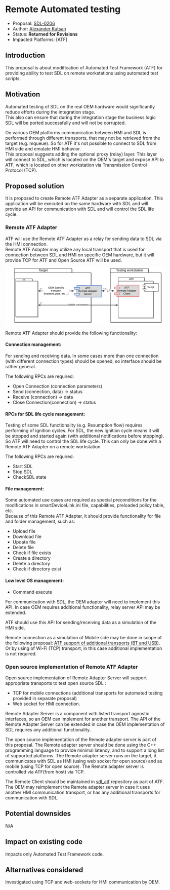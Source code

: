 # Remote Automated testing

* Proposal: [SDL-0206](0206-remote_atf_testing.md)
* Author: [Alexander Kutsan](https://github.com/LuxoftAKutsan)
* Status: **Returned for Revisions**
* Impacted Platforms: [ATF]

## Introduction

This proposal is about modification of Automated Test Framework (ATF) for providing ability to test SDL on remote workstations using automated test scripts.   

## Motivation

Automated testing of SDL on the real OEM hardware would significantly reduce efforts during the integration stage.  
This also can ensure that during the integration stage the business logic SDL will be ported successfully and will not be corrupted. 

On various OEM platforms communication between HMI and SDL is performed through different transports, that may not be retrieved from the target (e.g. mqueue). So for ATF it's not possible to connect to SDL from HMI side and emulate HMI behavior.  
This proposal suggests adding the optional proxy (relay) layer. This layer will connect to SDL, which is located on the OEM's target and expose API to ATF, which is located on other workstation via Transmission Control Protocol (TCP).

## Proposed solution

It is proposed to create Remote ATF Adapter as a separate application. This application will be executed on the same hardware with SDL and will provide an API for communication with SDL and will control the SDL life cycle.

### Remote ATF Adapter

ATF will use the Remote ATF Adapter as a relay for sending data to SDL via the HMI connection.  
Remote ATF Adapter may utilize any local transport that is used for connection between SDL and HMI on specific OEM hardware, but it will provide TCP for ATF and Open Source ATF will be used. 

![Remote ATF Adapter](/assets/proposals/nnnn-hmi-relay/ATFRemoteAdapter.png)

Remote ATF Adapter should provide the following functionality:

#### Connection management:
For sending and receiving data. In some cases more than one connection (with different connection types) should be opened, so interface should be rather general.

The following RPCs are required: 
 - Open Connection (connection parameters)
 - Send (connection, data) -> status
 - Receive (connection) -> data 
 - Close Connection(connection) -> status

#### RPCs for SDL life cycle management:
Testing of some SDL functionality (e.g. Resumption flow) requires performing of ignition cycles. For SDL, the new ignition cycle means it will be stopped and started again (with additional notifications before stopping). So ATF will need to control the SDL life cycle.
This can only be done with a Remote ATF Adapter on a remote workstation. 

The following RPCs are required: 
 - Start SDL 
 - Stop SDL
 - CheckSDL state
 
#### File management:
Some automated use cases are required as special preconditions for the modifications in smartDeviceLink.ini file, capabilities, preloaded policy table, etc.  
Because of this Remote ATF Adapter, it should provide functionality for file and folder management, such as: 
 - Upload file
 - Download file
 - Update file
 - Delete file
 - Check if file exists
 - Create a directory
 - Delete a directory
 - Check if directory exist 

#### Low level OS management: 
 - Command execute
 
For communication with SDL, the OEM adapter will need to implement this API. 
In case OEM requires additional functionality, relay server API may be extended.

ATF should use this API for sending/receiving data as a simulation of the HMI side.

Remote connection as a simulation of Mobile side may be done in scope of the following proposal: [ATF support of additional transports (BT and USB)](https://github.com/smartdevicelink/sdl_evolution/blob/master/proposals/0126-atf-additional-transports.md). Or by using of Wi-Fi (TCP) transport, in this case additional implementation is not required. 


### Open source implementation of Remote ATF Adapter

Open source implementation of Remote Adapter Server will support appropriate transports to test open source SDL : 
- TCP for mobile connections (additional transports for automated testing provided in separate proposal)
- Web socket for HMI connection. 

Remote Adapter Server is a component with listed transport agnostic interfaces, so  an OEM can implement for another transport. The API of the Remote Adapter Server can be extended in case the OEM implementation of SDL requires any additional functionality.

The open source implementation of the Remote adapter server is part of this proposal.
The Remote adapter server should be done using the C++ programming language to provide minimal latency, and to support a long list of supported platforms.
The Remote adapter server runs on the target, it communicates with SDL as HMI (using web socket for open source) and as mobile (using TCP for open source).
The Remote adapter server is controlled via ATF(from host) via TCP.

The Remote Client should be maintained in [sdl_atf](https://github.com/smartdevicelink/sdl_atf) repository as part of ATF.
The OEM may reimplement the Remote adapter server in case it uses another HMI communication transport, or has any additional transports for communication with SDL. 

## Potential downsides

N/A

## Impact on existing code

Impacts only Automated Test Framework code. 

## Alternatives considered

Investigated using TCP and web-sockets for HMI communication by OEM.
